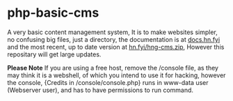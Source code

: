 # php-basic-cms
A very basic content management system, It is to make websites simpler, no confusing big files, just a directory, the documentation is at [docs.hn.fyi](https://docs.hn.fyi/d/5-hng-cms-guide) and the most recent, up to date version at [hn.fyi/hng-cms.zip](https://www.hn.fyi/hng-cms.zip), However this repositary will get large updates.

**Please Note**
If you are using a free host, remove the /console file, as they may think it is a webshell, of which you intend to use it for hacking, however the console, {Credits in /console/console.php} runs in www-data user (Webserver user), and has to have permissions to run command.
